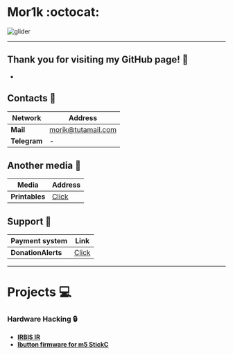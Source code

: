 # Mor1k :octocat:

![glider](https://media1.tenor.com/m/mkrG3g9HwAcAAAAC/classroom-of-the-elite-youkoso-jitsuryoku-shijou-shugi-no-kyoushitsu-e.gif)
_________
## Thank you for visiting my GitHub page! :wave:  

  -

## Contacts :incoming_envelope:

|Network|Address|
|--|--|
|**Mail**|[morik@tutamail.com]()|
|**Telegram**|-|

## Another media :incoming_envelope:

|Media|Address|
|--|--|
|**Printables**|[Click](https://www.printables.com/@MORIK_3168323)|

## Support :money_with_wings:

|Payment system|Link|
|--|--|
|**DonationAlerts**|[Click](https://www.donationalerts.com/r/mor1k_gh)|
________

# Projects :computer:

### Hardware Hacking :lock:

- **[IRBIS IR](https://github.com/MOR1K/IRBIS_IR)**
- **[Ibutton firmware for m5 StickC](https://github.com/MOR1K/iButton-firmware-for-m5-Stickc-plus2)**
